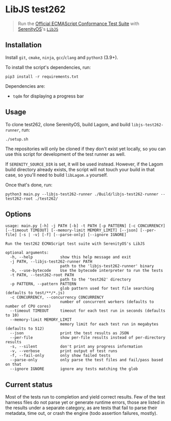 # LibJS test262

> Run the [Official ECMAScript Conformance Test Suite](https://github.com/tc39/test262) with [SerenityOS](https://github.com/SerenityOS/serenity)'s [`LibJS`](https://github.com/SerenityOS/serenity/tree/master/Userland/Libraries/LibJS)

## Installation

Install `git`, `cmake`, `ninja`, `gcc`/`clang` and `python3` (3.9+).

To install the script's dependencies, run:

```console
pip3 install -r requirements.txt
```

Dependencies are:

- `tqdm` for displaying a progress bar

## Usage

To clone test262, clone SerenityOS, build Lagom, and build `libjs-test262-runner`, run:

```console
./setup.sh
```

The repositories will only be cloned if they don't exist yet locally, so you
can use this script for development of the test runner as well.

If `SERENITY_SOURCE_DIR` is set, it will be used instead. However, if the Lagom
build directory already exists, the script will not touch your build in that
case, so you'll need to build `libLagom.a` yourself.

Once that's done, run:

```console
python3 main.py --libjs-test262-runner ./Build/libjs-test262-runner --test262-root ./test262/
```

## Options

```text
usage: main.py [-h] -j PATH [-b] -t PATH [-p PATTERN] [-c CONCURRENCY] [--timeout TIMEOUT] [--memory-limit MEMORY_LIMIT] [--json] [--per-file] [-s | -v] [-f] [--parse-only] [--ignore IGNORE]

Run the test262 ECMAScript test suite with SerenityOS's LibJS

optional arguments:
  -h, --help            show this help message and exit
  -j PATH, --libjs-test262-runner PATH
                        path to the 'libjs-test262-runner' binary
  -b, --use-bytecode    Use the bytecode interpreter to run the tests
  -t PATH, --test262-root PATH
                        path to the 'test262' directory
  -p PATTERN, --pattern PATTERN
                        glob pattern used for test file searching (defaults to test/**/*.js)
  -c CONCURRENCY, --concurrency CONCURRENCY
                        number of concurrent workers (defaults to number of CPU cores)
  --timeout TIMEOUT     timeout for each test run in seconds (defaults to 10)
  --memory-limit MEMORY_LIMIT
                        memory limit for each test run in megabytes (defaults to 512)
  --json                print the test results as JSON
  --per-file            show per-file results instead of per-directory results
  -s, --silent          don't print any progress information
  -v, --verbose         print output of test runs
  -f, --fail-only       only show failed tests
  --parse-only          only parse the test files and fail/pass based on that
  --ignore IGNORE       ignore any tests matching the glob
```

## Current status

Most of the tests run to completion and yield correct results. Few of the test
harness files do not parse yet or generate runtime errors, those are listed in
the results under a separate category, as are tests that fail to parse their
metadata, time out, or crash the engine (todo assertion failures, mostly).
